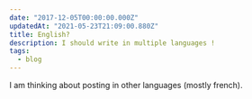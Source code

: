 ```yaml
---
date: "2017-12-05T00:00:00.000Z"
updatedAt: "2021-05-23T21:09:00.880Z"
title: English?
description: I should write in multiple languages !
tags:
  - blog
---
```


I am thinking about posting in other languages (mostly french).
